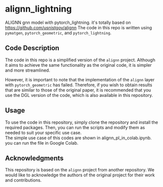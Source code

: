 # alignn_lightning
ALIGNN gnn model with pytorch_lightning. it's totally based on https://github.com/usnistgov/alignn
The code in this repo is written using `pymatgen`, `pytorch_geometric`, and `pytorch_lightning`.

## Code Description

The code in this repo is a simplified version of the `alignn` project. Although it aims to achieve the same functionality as the original code, it is simpler and more streamlined. 

However, it is important to note that the implementation of the `alignn` layer with `pytorch_geometric` has failed. Therefore, if you wish to obtain results that are similar to those of the original paper, it is recommended that you use the DGL version of the code, which is also available in this repository.

## Usage

To use the code in this repository, simply clone the repository and install the required packages. Then, you can run the scripts and modify them as needed to suit your specific use case.  
The simple use case of this codes are shown in alignn_pl_in_colab.ipynb. you can run the file in Google Colab. 

## Acknowledgments

This repository is based on the `alignn` project from another repository. We would like to acknowledge the authors of the original project for their work and contributions.
